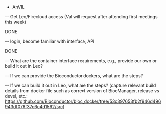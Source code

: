 - AnVIL

-- Get Leo/Firecloud access (Val will request after attending first
meetings this week)

DONE

-- login, become familiar with interface, API

DONE

-- What are the container interface requirements, e.g., provide our
own or build it out in Leo?



-- If we can provide the Bioconductor dockers, what are the steps?



-- If we can build it out in Leo, what are the steps? (capture
relevant build details from docker file such as correct version of
BiocManager, release vs devel, etc.:
https://github.com/Bioconductor/bioc_docker/tree/53c397653fb2f946d496943df076f37c6c4d1562/src)
